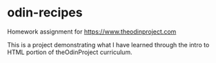 # odin-recipes
Homework assignment for https://www.theodinproject.com

This is a project demonstrating what I have learned through the intro
to HTML portion of theOdinProject curriculum.